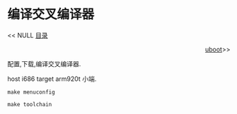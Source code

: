 # 编译交叉编译器

<< NULL   [目录](customize-mini2440-softwave) <p align="right">[uboot](uboot)>></p>

配置,下载,编译交叉编译器.

host i686 target arm920t 小端.

`make menuconfig`

`make toolchain`